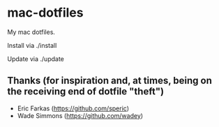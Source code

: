 # mac-dotfiles

My mac dotfiles. 

Install via ./install

Update via ./update

## Thanks (for inspiration and, at times, being on the receiving end of dotfile "theft")

* Eric Farkas (https://github.com/speric)
* Wade Simmons (https://github.com/wadey)
